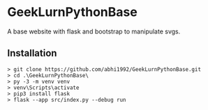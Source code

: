 # GeekLurnPythonBase
A base website with flask and bootstrap to manipulate svgs.

## Installation
```
> git clone https://github.com/abhi1992/GeekLurnPythonBase.git
> cd .\GeekLurnPythonBase\
> py -3 -m venv venv
> venv\Scripts\activate
> pip3 install flask
> flask --app src/index.py --debug run
```


